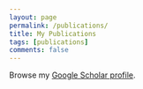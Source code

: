 ```yaml
---
layout: page
permalink: /publications/
title: My Publications
tags: [publications]
comments: false
---
```


Browse my <a href="https://scholar.google.com/citations?user=-xOsXi8AAAAJ" target="_blank">Google Scholar profile</a>.

